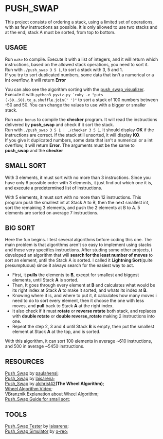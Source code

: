 # PUSH_SWAP

This project consists of ordering a stack, using a limited set of operations, with as few instructions as possible. 
It is only allowed to use two stacks and at the end, stack A must be sorted, from top to bottom.

## USAGE

Run `make` to compile. Execute it with a list of integers, and it will return which instructions, based on the allowed stack operations, you need to sort it.  
Run with `./push_swap 3 5 1`, to sort a stack with 3, 5 and 1.  
If you try to sort duplicated numbers, some data that isn't a numerical or a int overflow, it will return **Error**

You can also see the algorithm sorting with the [push_swap_visualizer](https://github.com/o-reo/push_swap_visualizer).  
Execute it with ```python3 pyviz.py `ruby -e "puts (-50..50).to_a.shuffle.join(' ')"``` to sort a stack of 100 numbers between -50 and 50. You can change the values to use with a bigger or smaller stack.

Run `make bonus` to compile the **checker** program. It will read the instructions delivered by **push_swap** and check if it sort the stack.  
Run with `./push_swap 3 5 1 | ./checker 3 5 1`. It should display **OK** if the instructions are correct. If the stack still unsorted, it will display **KO**.  
If you give it duplicated numbers, some data that isn't a numerical or a int overflow, it will return **Error**. The arguments must be the same to **push_swap** and the **checker**

## SMALL SORT

With 3 elements, it must sort with no more than 3 instructions. Since you have only 6 possible order with 3 elements, 
it just find out which one it is, and execute a predetermined list of instructions.

With 5 elements, it must sort with no more than 12 instructions. This program push the smallest int at Stack A to B, then the next smallest int, 
sort the remaining 3 elements, and push the 2 elements at B to A. 5 elements are sorted on average 7 instructions.

## BIG SORT

Here the fun begins. I test several algorithms before coding this one. The main problem is that algorithms aren't so easy to implement using 
stacks and these very specifics instructions. After studing some other projects, i developed an algorithm that will **search for the least number of moves**
to sort an element, until the Stack A is sorted. I called it **Lightning Sort**(quite presumptuous) since it always search for the easiest way to act.

- First, it **pulls** the elements to **B**, except for smallest and biggest elements, until Stack **A** is sorted.
- Then, It goes through every element at **B** and calculates what would be its right index at Stack **A** to make it sorted, and whats its index at **B**.
- Knowing where it is, and where to put it, it calculates how many moves i need to do to sort every element, then it choose the one with less moves, and **pull** back to Stack **A** at the right index.
- It also check if it must **rotate** or **reverse rotate** both stack, and replaces with **double rotate** or **double reverse_rotate** making 2 instructions into one.
- Repeat the step 2, 3 and 4 until Stack **B** is empty, then put the smallest element at Stack **A** at the top, and is sorted.

With this algorithm, it can sort 100 elements in average ~610 instructions, and 500 in average ~5450 instructions.

## RESOURCES

[Push_Swap](https://github.com/paulahemsi/push_swap) by [paulahensi](https://github.com/paulahemsi);  
[Push_Swap](https://github.com/laisarena/push_swap) by [laisarena](https://github.com/laisarena);  
[Push_Swap](https://github.com/alchrist42/push_swap_v2) by [alchrist42](https://github.com/alchrist42)**(The Wheel Algorithm)**;  
[Wheel Algorithm Video](https://www.youtube.com/watch?v=JnbILLTLhOk&t=208s);  
[VBranznik Explanation about Wheel Algorithm](https://github.com/VBrazhnik/Push_swap/wiki/Algorithm);  
[Push_Swap Guide for small sort](https://medium.com/@jamierobertdawson/push-swap-the-least-amount-of-moves-with-two-stacks-d1e76a71789a);  

## TOOLS

[Push_Swap Tester](https://github.com/laisarena/push_swap_tester) by [laisarena](https://github.com/laisarena);  
[Push_Swap Simulator](https://github.com/o-reo/push_swap_visualizer) by [o-reo](https://github.com/o-reo);  

